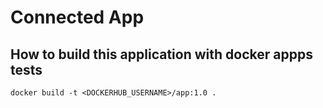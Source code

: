# Connected App

## How to build this application with docker appps tests
```
docker build -t <DOCKERHUB_USERNAME>/app:1.0 .
```
